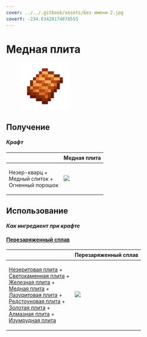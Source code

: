 ```yaml
---
cover: ../../.gitbook/assets/Без имени-2.jpg
coverY: -234.63428174878555
---
```


# Медная плита

<figure><img src="../../.gitbook/assets/copper_plate_0_128.png" alt=""><figcaption></figcaption></figure>

## Получение

#### _Крафт_

| ㅤ                                                           | Медная плита                                    |
| ----------------------------------------------------------- | ----------------------------------------------- |
| <p>Незер-кварц +<br>Медный слиток +<br>Огненный порошок</p> | ![](../../.gitbook/assets/copper\_plate\_0.png) |

## Использование

#### _Как ингредиент при крафте_

#### [Перезаряженный сплав](overcharged\_alloy.md)

| ㅤ                                                                                                                                                                                                                                                                                                                                                                                                                                                                                                    | Перезаряженный сплав                              |
| ---------------------------------------------------------------------------------------------------------------------------------------------------------------------------------------------------------------------------------------------------------------------------------------------------------------------------------------------------------------------------------------------------------------------------------------------------------------------------------------------------- | ------------------------------------------------- |
| <p><a href="netherite_plate_0.md">Незеритовая плита</a> +<br><a href="lumium_plate_0.md">Светокаменная плита</a> +<br><a href="iron_plate_0.md">Железная плита</a> +<br><a href="copper_plate_0.md">Медная плита</a> +<br><a href="sapphire_plate_0.md">Лазуритовая плита</a> +<br><a href="ruby_plate_0.md">Редстоуновая плита</a> +<br><a href="gold_plate_0.md">Золотая плита</a> +<br><a href="diamond_plate_0.md">Алмазная плита</a> +<br><a href="emerald_plate_0.md">Изумрудная плита</a></p> | ![](../../.gitbook/assets/overcharged\_alloy.png) |
